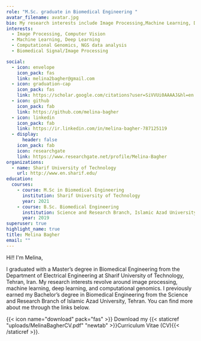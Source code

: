 ```yaml
---
role: "M.Sc. graduate in Biomedical Engineering "
avatar_filename: avatar.jpg
bio: My research interests include Image Processing,Machine Learning, Deep Learning and Computational Genomics.
interests:
  - Image Processing, Computer Vision
  - Machine Learning, Deep Learning
  - Computational Genomics, NGS data analysis
  - Biomedical Signal/Image Processing

social:
  - icon: envelope
    icon_pack: fas
    link: melina2bagher@gmail.com
  - icon: graduation-cap
    icon_pack: fas
    link: https://scholar.google.com/citations?user=SiVVUi0AAAAJ&hl=en
  - icon: github
    icon_pack: fab
    link: https://github.com/melina-bagher
  - icon: linkedin
    icon_pack: fab
    link: https://ir.linkedin.com/in/melina-bagher-787125119
  - display:
      header: false
    icon_pack: fab
    icon: researchgate
    link: https://www.researchgate.net/profile/Melina-Bagher
organizations:
  - name: Sharif University of Technology
    url: http://www.en.sharif.edu/
education:
  courses:
    - course: M.Sc in Biomedical Engineering
      institution: Sharif University of Technology
      year: 2021
    - course: B.Sc. Biomedical Engineering
      institution: Science and Research Branch, Islamic Azad University
      year: 2019
superuser: true
highlight_name: true
title: Melina Bagher
email: ""
---
```

H﻿i!! I'm Melina,

I graduated with a Master’s degree in Biomedical Engineering from the Department of Electrical Engineering at Sharif University of Technology, Tehran, Iran. My research interests revolve around image processing, machine learning, deep learning, and computational genomics. I previously earned my Bachelor’s degree in Biomedical Engineering from the Science and Research Branch of Islamic Azad University, Tehran. You can find more about me through the links below.

{{< icon name="download" pack="fas" >}} Download my {{< staticref  "uploads/MelinaBagherCV.pdf" "newtab" >}}Curriculum Vitae (CV){{< /staticref >}}.